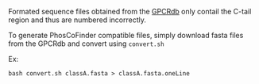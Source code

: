 Formated sequence files obtained from the [GPCRdb](http://gpcrdb.org/) only contail the C-tail region and thus are numbered incorrectly.

To generate PhosCoFinder compatible files, simply download fasta files from the GPCRdb and convert using `convert.sh`

Ex:
```
bash convert.sh classA.fasta > classA.fasta.oneLine
```

